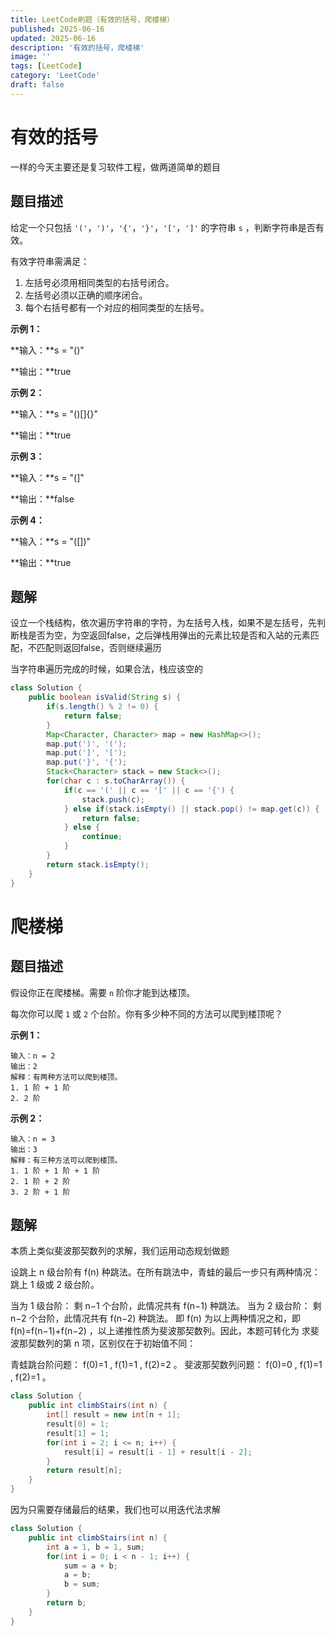 ```yaml
---
title: LeetCode刷题（有效的括号，爬楼梯）
published: 2025-06-16
updated: 2025-06-16
description: '有效的括号，爬楼梯'
image: ''
tags: [LeetCode]
category: 'LeetCode'
draft: false 
---
```


# 有效的括号

一样的今天主要还是复习软件工程，做两道简单的题目

## 题目描述

给定一个只包括 `'('`，`')'`，`'{'`，`'}'`，`'['`，`']'` 的字符串 `s` ，判断字符串是否有效。

有效字符串需满足：

1. 左括号必须用相同类型的右括号闭合。
2. 左括号必须以正确的顺序闭合。
3. 每个右括号都有一个对应的相同类型的左括号。

**示例 1：**

**输入：**s = "()"

**输出：**true

**示例 2：**

**输入：**s = "()[]{}"

**输出：**true

**示例 3：**

**输入：**s = "(]"

**输出：**false

**示例 4：**

**输入：**s = "([])"

**输出：**true



## 题解

设立一个栈结构，依次遍历字符串的字符，为左括号入栈，如果不是左括号，先判断栈是否为空，为空返回false，之后弹栈用弹出的元素比较是否和入站的元素匹配，不匹配则返回false，否则继续遍历

当字符串遍历完成的时候，如果合法，栈应该空的

```java
class Solution {
    public boolean isValid(String s) {
        if(s.length() % 2 != 0) {
            return false;
        }
        Map<Character, Character> map = new HashMap<>();
        map.put(')', '(');
        map.put(']', '[');
        map.put('}', '{');
        Stack<Character> stack = new Stack<>();
        for(char c : s.toCharArray()) {
            if(c == '(' || c == '[' || c == '{') {
                stack.push(c);
            } else if(stack.isEmpty() || stack.pop() != map.get(c)) {
                return false;
            } else {
                continue;
            }
        }
        return stack.isEmpty();
    }
}
```



# 爬楼梯

## 题目描述

假设你正在爬楼梯。需要 `n` 阶你才能到达楼顶。

每次你可以爬 `1` 或 `2` 个台阶。你有多少种不同的方法可以爬到楼顶呢？

**示例 1：**

```
输入：n = 2
输出：2
解释：有两种方法可以爬到楼顶。
1. 1 阶 + 1 阶
2. 2 阶
```

**示例 2：**

```
输入：n = 3
输出：3
解释：有三种方法可以爬到楼顶。
1. 1 阶 + 1 阶 + 1 阶
2. 1 阶 + 2 阶
3. 2 阶 + 1 阶
```



## 题解

本质上类似斐波那契数列的求解，我们运用动态规划做题

设跳上 n 级台阶有 f(n) 种跳法。在所有跳法中，青蛙的最后一步只有两种情况： 跳上 1 级或 2 级台阶。

当为 1 级台阶： 剩 n−1 个台阶，此情况共有 f(n−1) 种跳法。
当为 2 级台阶： 剩 n−2 个台阶，此情况共有 f(n−2) 种跳法。
即 f(n) 为以上两种情况之和，即 f(n)=f(n−1)+f(n−2) ，以上递推性质为斐波那契数列。因此，本题可转化为 求斐波那契数列的第 n 项，区别仅在于初始值不同：

青蛙跳台阶问题： f(0)=1 , f(1)=1 , f(2)=2 。
斐波那契数列问题： f(0)=0 , f(1)=1 , f(2)=1 。

```java
class Solution {
    public int climbStairs(int n) {
        int[] result = new int[n + 1];
        result[0] = 1;
        result[1] = 1;
        for(int i = 2; i <= n; i++) {
            result[i] = result[i - 1] + result[i - 2];
        }
        return result[n];
    }
}
```

因为只需要存储最后的结果，我们也可以用迭代法求解

```java
class Solution {
    public int climbStairs(int n) {
        int a = 1, b = 1, sum;
        for(int i = 0; i < n - 1; i++) {
            sum = a + b;
            a = b;
            b = sum;
        }
        return b;
    }
}
```

